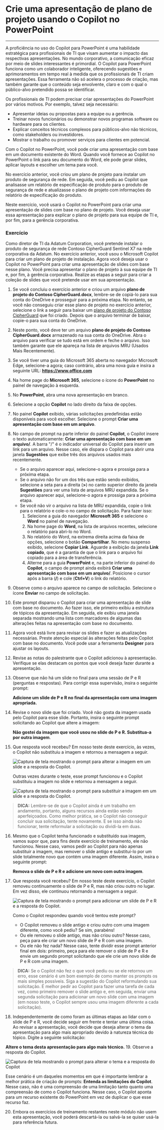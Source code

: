 
# Crie uma apresentação de plano de projeto usando o Copilot no PowerPoint
---
A proficiência no uso do Copilot para PowerPoint é uma habilidade estratégica para profissionais de TI que visam aumentar o impacto das respectivas apresentações. No mundo corporativo, a comunicação eficaz por meio de slides interessantes é primordial. O Copilot para PowerPoint funciona como um colaborador inteligente, oferecendo sugestões e aprimoramentos em tempo real à medida que os profissionais de TI criam apresentações. Essa ferramenta não só acelera o processo de criação, mas também garante que o conteúdo seja envolvente, claro e com o qual o público-alvo pretendido possa se identificar.

Os profissionais de TI podem precisar criar apresentações do PowerPoint por vários motivos. Por exemplo, talvez seja necessário:

 -  Apresentar ideias ou propostas para a equipe ou a gerência.
 -  Treinar novos funcionários ou demonstrar novos programas software ou hardware para os clientes.
 -  Explicar conceitos técnicos complexos para públicos-alvo não técnicos, como stakeholders ou investidores.
 -  Mostrar o trabalho ou promover serviços para clientes em potencial.

Com o Copilot no PowerPoint, você pode criar uma apresentação com base em um documento existente do Word. Quando você fornece ao Copilot no PowerPoint o link para seu documento do Word, ele pode gerar slides, aplicar layouts e escolher um tema para você.

No exercício anterior, você criou um plano de projeto para instalar um produto de segurança de rede. Em seguida, você pediu ao Copilot que analisasse um relatório de especificação de produto para o produto de segurança de rede e atualizasse o plano de projeto com informações do relatório de especificação do produto.

Neste exercício, você usará o Copilot no PowerPoint para criar uma apresentação de slides com base no plano de projeto. Você deseja usar essa apresentação para explicar o plano de projeto para sua equipe de TI e, por fim, para a gerência corporativa.

### Exercício

Como diretor de TI da Adatum Corporation, você pretende instalar o produto de segurança de rede Contoso CipherGuard Sentinel X7 na rede corporativa da Adatum. No exercício anterior, você usou o Microsoft Copilot para criar um plano de projeto de instalação. Agora você deseja usar o Copilot no PowerPoint para criar uma apresentação de slides com base nesse plano. Você precisa apresentar o plano de projeto à sua equipe de TI e, por fim, à gerência corporativa. Realize as etapas a seguir para criar a coleção de slides que você pretende usar em sua apresentação.

1.  Se você concluiu o exercício anterior e criou um arquivo **plano de projeto do Contoso CipherGuard.docx**, lembre-se de copiá-lo para sua conta do OneDrive e prosseguir para a próxima etapa. No entanto, se você não conseguiu criar esse plano de projeto no exercício anterior, selecione o link a seguir para baixar um [plano de projeto do Contoso CipherGuard](https://edxinteractivepage.blob.core.windows.net/ms-4004/Contoso%20CipherGuard%20project%20plan.docx) que foi criado. Depois que o arquivo terminar de baixar, copie-o para sua conta do OneDrive.
2.  Neste ponto, você deve ter um arquivo **plano de projeto do Contoso CipherGuard.docx** armazenado na sua conta do OneDrive. Abra o arquivo para verificar se tudo está em ordem e feche o arquivo. Isso também garante que ele apareça na lista de arquivos MRU (Usados Mais Recentemente).
3.  Se você tiver uma guia do Microsoft 365 aberta no navegador Microsoft Edge, selecione-a agora; caso contrário, abra uma nova guia e insira a seguinte URL: **https://www.office.com**
4.  Na home page do **Microsoft 365**, selecione o ícone do **PowerPoint** no painel de navegação à esquerda.
5.  No **PowerPoint**, abra uma nova apresentação em branco.
6.  Selecione a opção **Copilot** no lado direito da faixa de opções.
7.  No painel **Copilot** exibido, várias solicitações predefinidas estão disponíveis para você escolher. Selecione o prompt **Criar uma apresentação com base em um arquivo**.
8.  No campo de prompt na parte inferior do painel **Copilot**, o Copilot insere o texto automaticamente: **Criar uma apresentação com base em um arquivo/**. A barra "/" é o indicador universal do Copilot para inserir um link para um arquivo. Nesse caso, ele dispara o Copilot para abrir uma janela **Sugestões** que exibe três dos arquivos usados mais recentemente.
     -  Se o arquivo aparecer aqui, selecione-o agora e prossiga para a próxima etapa.
     -  Se o arquivo não for um dos três que estão sendo exibidos, selecione a seta para a direita (**&gt;**) no canto superior direito da janela **Sugestões** para ver uma lista de arquivos MRU expandida. Se o arquivo aparecer aqui, selecione-o agora e prossiga para a próxima etapa.
     -  Se você não vir o arquivo na lista de MRU expandida, copie o link para o relatório e cole-o no campo de solicitação. Para fazer isso:
        1.  Selecione a guia do navegador **Microsoft 365** e selecione o **Word** no painel de navegação.
        2.  Na home page do **Word**, na lista de arquivos recentes, selecione o relatório para abri-lo no Word.
        3.  No relatório do Word, na extrema direita acima da faixa de opções, selecione o botão **Compartilhar**. No menu suspenso exibido, selecione **Copiar Link**. Aguarde a exibição da janela **Link copiado**, que é a garantia de que o link para o arquivo foi copiado para a área de transferência.
        4.  Alterne para a guia **PowerPoint** e, na parte inferior do painel do **Copilot**, o campo de prompt ainda exibirá **Criar uma apresentação com base em um arquivo/**. Posicione o cursor após a barra (**/**) e cole (**Ctrl+V**) o link do relatório.
9.  Observe como o arquivo aparece no campo de solicitação. Selecione o ícone **Enviar** no campo de solicitação.
10. Este prompt disparou o Copilot para criar uma apresentação de slide com base no documento. Ao fazer isso, ele primeiro exibiu a estrutura de tópicos da apresentação. Em seguida, ele exibiu uma janela separada mostrando uma lista com marcadores de algumas das alterações feitas na apresentação com base no documento.
11. Agora você está livre para revisar os slides e fazer as atualizações necessárias. Preste atenção especial às alterações feitas pelo Copilot com base no documento. Você pode usar a ferramenta **Designer** para ajustar os layouts.
12. Revise as notas do palestrante que o Copilot adicionou à apresentação. Verifique se elas destacam os pontos que você deseja fazer durante a apresentação.
13. Observe que não há um slide no final para uma sessão de P e R (perguntas e respostas). Para corrigir essa supervisão, insira o seguinte prompt:
    
    **Adicione um slide de P e R no final da apresentação com uma imagem apropriada.**
14. Revise o novo slide que foi criado. Você não gosta da imagem usada pelo Copilot para esse slide. Portanto, insira o seguinte prompt solicitando ao Copilot que altere a imagem:
    
    **Não gostei da imagem que você usou no slide de P e R. Substitua-a por outra imagem**.
15. Que resposta você recebeu? Em nosso teste deste exercício, às vezes, o Copilot não substituiu a imagem e retornou a mensagem a seguir.
    
      ![Captura de tela mostrando o prompt para alterar a imagem em um slide e a resposta do Copilot.](../media/copilot-powerpoint-replace-message-1-030c583b.png) 
         
      Outras vezes durante o teste, esse prompt funcionou e o Copilot substituiu a imagem no slide e retornou a mensagem a seguir.
         
      ![Captura de tela mostrando o prompt para substituir a imagem em um slide e a resposta do Copilot.](../media/copilot-powerpoint-replace-message-2-aa694058.png)

 > **DICA:** Lembre-se de que o Copilot ainda é um trabalho em andamento, portanto, alguns recursos ainda estão sendo aperfeiçoados. Como melhor prática, se o Copilot não conseguir concluir sua solicitação, tente novamente. E se isso ainda não funcionar, tente reformular a solicitação ou dividi-la em duas.

16. Mesmo que o Copilot tenha funcionado e substituído sua imagem, vamos supor que, para fins deste exercício de treinamento, ele não funcionou. Nesse caso, vamos pedir ao Copilot para não apenas substituir a imagem, mas remover o slide antigo e substituí-lo por um slide totalmente novo que contém uma imagem diferente. Assim, insira o seguinte prompt:
    
    **Remova o slide de P e R e adicione um novo com outra imagem**.
17. Que resposta você recebeu? Em nosso teste deste exercício, o Copilot removeu continuamente o slide de P e R, mas não criou outro no lugar. Em vez disso, ele continuou retornando a mensagem a seguir.
    
      ![Captura de tela mostrando o prompt para adicionar um slide de P e R e a resposta do Copilot.](../media/copilot-powerpoint-error-message-b164a414.png)
    
    
      Como o Copilot respondeu quando você tentou este prompt?
      
      -  O Copilot removeu o slide antigo e criou outro com uma imagem diferente, como você pediu? Se sim, parabéns!
      -  Ou ele removeu o slide antigo, mas não criou outro? Nesse caso, peça para ele criar um novo slide de P e R com uma imagem.
      -  Ou ele não fez nada? Nesse caso, tente dividir esse prompt anterior final em dois: primeiro, peça para ele remover o slide de P e R e envie um segundo prompt solicitando que ele crie um novo slide de P e R com uma imagem.
    
 > **DICA:** Se o Copilot não fez o que você pediu ou se ele retornou um erro, esse cenário é um bom exemplo de como manter os prompts os mais simples possíveis. Siga a sugestão do Copilot reformulando sua solicitação. É melhor pedir ao Copilot para fazer uma tarefa de cada vez, como primeiro remover o slide antigo e, em seguida, enviar uma segunda solicitação para adicionar um novo slide com uma imagem (em nosso teste, o Copilot sempre usou uma imagem diferente a cada solicitação).
18. Independentemente de como foram as últimas etapas ao lidar com o slide de P e R, você decide seguir em frente e tentar uma última coisa. Ao revisar a apresentação, você decide que deseja alterar o tema da apresentação para algo mais apropriado devido à natureza técnica do tópico. Digite a seguinte solicitação:
    
 **Altere o tema desta apresentação para algo mais técnico.**
19. Observe a resposta do Copilot.
    
   ![Captura de tela mostrando o prompt para alterar o tema e a resposta do Copilot](../media/copilot-powerpoint-design-message-9de87575.png)
    
    
Esse cenário é um daqueles momentos em que é importante lembrar a melhor prática de criação de prompts: **Entenda as limitações do Copilot**. Nesse caso, não é uma compreensão de uma limitação tanto quanto uma compreensão de como o Copilot funciona. Nesse caso, o Copilot aponta para um recurso existente do PowerPoint em vez de duplicar o que esse recurso faz.

20. Embora os exercícios de treinamento restantes neste módulo não usem esta apresentação, você poderá descartá-la ou salvá-la se quiser usá-la para referência futura.
